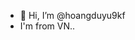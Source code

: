 - 👋 Hi, I’m @hoangduyu9kf
- I'm from VN..

<!---
hoangduyu9kf/hoangduyu9kf is a ✨ special ✨ repository because its `README.md` (this file) appears on your GitHub profile.
You can click the Preview link to take a look at your changes.
--->
